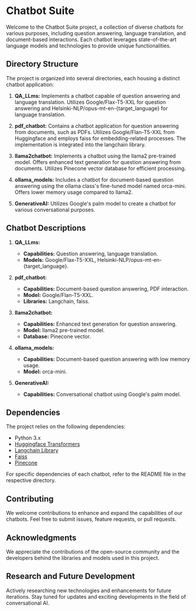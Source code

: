 # Chatbot Suite

Welcome to the Chatbot Suite project, a collection of diverse chatbots for various purposes, including question answering, language translation, and document-based interactions. Each chatbot leverages state-of-the-art language models and technologies to provide unique functionalities.


## Directory Structure

The project is organized into several directories, each housing a distinct chatbot application:

1. **QA_LLms:** Implements a chatbot capable of question answering and language translation. Utilizes Google/Flax-T5-XXL for question answering and Helsinki-NLP/opus-mt-en-{target_language} for language translation.

2. **pdf_chatbot:** Contains a chatbot application for question answering from documents, such as PDFs. Utilizes Google/Flan-T5-XXL from Huggingface and employs faiss for embedding-related processes. The implementation is integrated into the langchain library.

3. **llama2chatbot:** Implements a chatbot using the llama2 pre-trained model. Offers enhanced text generation for question answering from documents. Utilizes Pinecone vector database for efficient processing.

4. **ollama_models:** Includes a chatbot for document-based question answering using the ollama class's fine-tuned model named orca-mini. Offers lower memory usage compared to llama2.

5. **GenerativeAI:** Utilizes Google's palm model to create a chatbot for various conversational purposes.

## Chatbot Descriptions

1. **QA_LLms:**
   - **Capabilities:** Question answering, language translation.
   - **Models:** Google/Flax-T5-XXL, Helsinki-NLP/opus-mt-en-{target_language}.

2. **pdf_chatbot:**
   - **Capabilities:** Document-based question answering, PDF interaction.
   - **Model:** Google/Flan-T5-XXL.
   - **Libraries:** Langchain, faiss.

3. **llama2chatbot:**
   - **Capabilities:** Enhanced text generation for question answering.
   - **Model:** llama2 pre-trained model.
   - **Database:** Pinecone vector.

4. **ollama_models:**
   - **Capabilities:** Document-based question answering with low memory usage.
   - **Model:** orca-mini.

5. **GenerativeAI:**
   - **Capabilities:** Conversational chatbot using Google's palm model.

## Dependencies

The project relies on the following dependencies:
- Python 3.x
- [Huggingface Transformers](https://github.com/huggingface/transformers)
- [Langchain Library](https://www.langchain.com/)
- [Faiss](https://github.com/facebookresearch/faiss)
- [Pinecone](https://www.pinecone.io/)

For specific dependencies of each chatbot, refer to the README file in the respective directory.

## Contributing

We welcome contributions to enhance and expand the capabilities of our chatbots. Feel free to submit issues, feature requests, or pull requests.

## Acknowledgments

We appreciate the contributions of the open-source community and the developers behind the libraries and models used in this project.

## Research and Future Development

Actively researching new technologies and enhancements for future iterations. Stay tuned for updates and exciting developments in the field of conversational AI.
